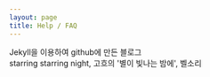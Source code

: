 ```yaml
---
layout: page
title: Help / FAQ
---
```


Jekyll을 이용하여 github에 만든 블로그
</br>
starring starring night, 고흐의 '별이 빛나는 밤에', 벨소리


